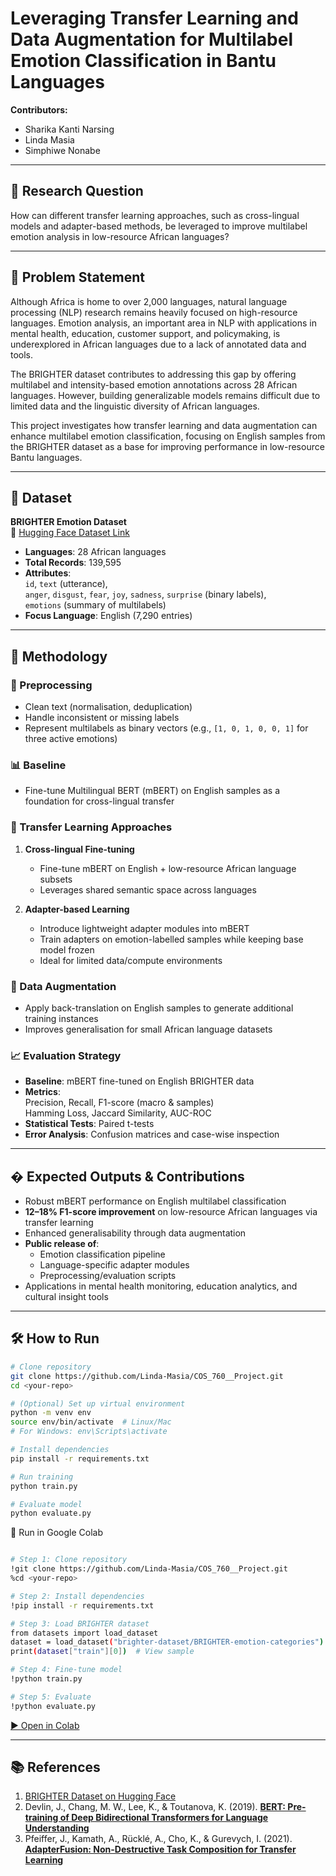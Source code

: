 # Leveraging Transfer Learning and Data Augmentation for Multilabel Emotion Classification in Bantu Languages

**Contributors:**  
- Sharika Kanti Narsing 
- Linda Masia  
- Simphiwe Nonabe 

---

## 📌 Research Question
How can different transfer learning approaches, such as cross-lingual models and adapter-based methods, be leveraged to improve multilabel emotion analysis in low-resource African languages?

---

## 🧠 Problem Statement
Although Africa is home to over 2,000 languages, natural language processing (NLP) research remains heavily focused on high-resource languages. Emotion analysis, an important area in NLP with applications in mental health, education, customer support, and policymaking, is underexplored in African languages due to a lack of annotated data and tools.  

The BRIGHTER dataset contributes to addressing this gap by offering multilabel and intensity-based emotion annotations across 28 African languages. However, building generalizable models remains difficult due to limited data and the linguistic diversity of African languages.  

This project investigates how transfer learning and data augmentation can enhance multilabel emotion classification, focusing on English samples from the BRIGHTER dataset as a base for improving performance in low-resource Bantu languages.

---

## 📂 Dataset
**BRIGHTER Emotion Dataset**  
📍 [Hugging Face Dataset Link](https://huggingface.co/datasets/brighter-dataset/BRIGHTER-emotion-categories)  

- **Languages**: 28 African languages  
- **Total Records**: 139,595  
- **Attributes**:  
  `id`, `text` (utterance),  
  `anger`, `disgust`, `fear`, `joy`, `sadness`, `surprise` (binary labels),  
  `emotions` (summary of multilabels)  
- **Focus Language**: English (7,290 entries)

---

## 🧪 Methodology
### 🔄 Preprocessing
- Clean text (normalisation, deduplication)  
- Handle inconsistent or missing labels  
- Represent multilabels as binary vectors (e.g., `[1, 0, 1, 0, 0, 1]` for three active emotions)  

### 📊 Baseline
- Fine-tune Multilingual BERT (mBERT) on English samples as a foundation for cross-lingual transfer  

### 🚀 Transfer Learning Approaches
1. **Cross-lingual Fine-tuning**  
   - Fine-tune mBERT on English + low-resource African language subsets  
   - Leverages shared semantic space across languages  

2. **Adapter-based Learning**  
   - Introduce lightweight adapter modules into mBERT  
   - Train adapters on emotion-labelled samples while keeping base model frozen  
   - Ideal for limited data/compute environments  

### 🔁 Data Augmentation
- Apply back-translation on English samples to generate additional training instances  
- Improves generalisation for small African language datasets  

### 📈 Evaluation Strategy
- **Baseline**: mBERT fine-tuned on English BRIGHTER data  
- **Metrics**:  
  Precision, Recall, F1-score (macro & samples)  
  Hamming Loss, Jaccard Similarity, AUC-ROC  
- **Statistical Tests**: Paired t-tests  
- **Error Analysis**: Confusion matrices and case-wise inspection  

---

## � Expected Outputs & Contributions
- Robust mBERT performance on English multilabel classification  
- **12–18% F1-score improvement** on low-resource African languages via transfer learning  
- Enhanced generalisability through data augmentation  
- **Public release of**:  
  - Emotion classification pipeline  
  - Language-specific adapter modules  
  - Preprocessing/evaluation scripts  
- Applications in mental health monitoring, education analytics, and cultural insight tools  

---

## 🛠️ How to Run
```bash
# Clone repository
git clone https://github.com/Linda-Masia/COS_760__Project.git
cd <your-repo>

# (Optional) Set up virtual environment
python -m venv env
source env/bin/activate  # Linux/Mac
# For Windows: env\Scripts\activate

# Install dependencies
pip install -r requirements.txt

# Run training
python train.py

# Evaluate model
python evaluate.py
```
🧪 Run in Google Colab

```bash

# Step 1: Clone repository
!git clone https://github.com/Linda-Masia/COS_760__Project.git
%cd <your-repo>

# Step 2: Install dependencies
!pip install -r requirements.txt

# Step 3: Load BRIGHTER dataset
from datasets import load_dataset
dataset = load_dataset("brighter-dataset/BRIGHTER-emotion-categories")
print(dataset["train"][0])  # View sample

# Step 4: Fine-tune model
!python train.py

# Step 5: Evaluate
!python evaluate.py

```
[▶️ Open in Colab](https://colab.research.google.com)

---

## 📚 References
1. [BRIGHTER Dataset on Hugging Face](https://huggingface.co/datasets/brighter-dataset/BRIGHTER-emotion-categories)  
2. Devlin, J., Chang, M. W., Lee, K., & Toutanova, K. (2019). [**BERT: Pre-training of Deep Bidirectional Transformers for Language Understanding**](https://arxiv.org/abs/1810.04805)  
3. Pfeiffer, J., Kamath, A., Rücklé, A., Cho, K., & Gurevych, I. (2021). [**AdapterFusion: Non-Destructive Task Composition for Transfer Learning**](https://arxiv.org/abs/2005.00247)
